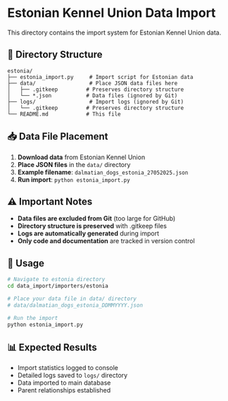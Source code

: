 # Estonian Kennel Union Data Import

This directory contains the import system for Estonian Kennel Union data.

## 📁 Directory Structure

```
estonia/
├── estonia_import.py     # Import script for Estonian data
├── data/                 # Place JSON data files here
│   ├── .gitkeep         # Preserves directory structure
│   └── *.json           # Data files (ignored by Git)
├── logs/                 # Import logs (ignored by Git)
│   └── .gitkeep         # Preserves directory structure
└── README.md            # This file
```

## 📥 Data File Placement

1. **Download data** from Estonian Kennel Union
2. **Place JSON files** in the `data/` directory
3. **Example filename**: `dalmatian_dogs_estonia_27052025.json`
4. **Run import**: `python estonia_import.py`

## ⚠️ Important Notes

- **Data files are excluded from Git** (too large for GitHub)
- **Directory structure is preserved** with .gitkeep files
- **Logs are automatically generated** during import
- **Only code and documentation** are tracked in version control

## 🚀 Usage

```bash
# Navigate to estonia directory
cd data_import/importers/estonia

# Place your data file in data/ directory
# data/dalmatian_dogs_estonia_DDMMYYYY.json

# Run the import
python estonia_import.py
```

## 📊 Expected Results

- Import statistics logged to console
- Detailed logs saved to `logs/` directory
- Data imported to main database
- Parent relationships established